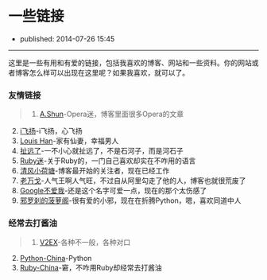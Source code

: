 # 一些链接

- published: 2014-07-26 15:45

----------------------

这里是一些有用和有爱的链接，包括我喜欢的博客、网站和一些资料。你的网站或者博客怎么样可以出现在这里呢？如果我喜欢，就可以了。

### 友情链接

>1. [A.Shun][1]-Opera迷，博客里面很多Opera的文章
2. [i飞扬][2]-i飞扬，心飞扬
3. [Louis Han][3]-家有仙妻，幸福男人
4. [扯远了][4]-一不小心就扯远了，不是石河子，而是河石子
5. [Ruby迷][5]-关于Ruby的，一门自己喜欢却实在不咋用的语言
6. [清风小荷塘][6]-博客最开始的关注者，现在已经工作
7. [老万戈][7]-人气王啊人气旺，不过自从阿里勾走了他的人，博客也就很荒废了
8. [Google不爱我][8]-还是这个名字可爱一点，现在的那个太伤感了
9. [邪罗刹的菠萝阁][9]-很有爱的小邪，现在在折腾Python，嗯，喜欢同道中人

### 经常去打酱油

>1. [V2EX][10]-各种不一般，各种对口
2. [Python-China][11]-Python
2. [Ruby-China][12]-窘，不咋用Ruby却经常去打酱油


[1]:http://www.a-shun.com/
[2]:http://ifeiyang.cn/
[3]:http://louishan.com/
[4]:http://heshizi.com/
[5]:http://rubyer.me/
[6]:http://www.zhukun.net/
[7]:http://wange.im/
[8]:http://timegone.net/
[9]:http://www.rainmoe.com/

[10]:http://www.v2ex.com
[11]:http://www.python-china.org
[12]:http://www.ruby-china.org



